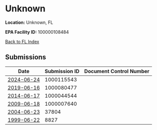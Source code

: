 # Unknown

**Location:** Unknown, FL

**EPA Facility ID:** 100000108484

[Back to FL Index](../../index.md)

## Submissions

| Date | Submission ID | Document Control Number |
|------|--------------|-------------------------|
| [2024-06-24](submissions/1000115543.md) | 1000115543 |  |
| [2019-06-16](submissions/1000080477.md) | 1000080477 |  |
| [2014-06-17](submissions/1000044544.md) | 1000044544 |  |
| [2009-06-18](submissions/1000007640.md) | 1000007640 |  |
| [2004-06-23](submissions/37804.md) | 37804 |  |
| [1999-06-22](submissions/8827.md) | 8827 |  |
